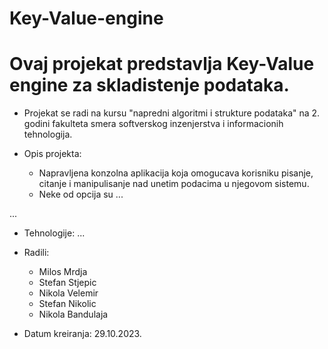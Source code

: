 # Key-Value-engine

# Ovaj projekat predstavlja Key-Value engine za skladistenje podataka.

- Projekat se radi na kursu "napredni algoritmi i strukture podataka" na 2. godini fakulteta smera softverskog inzenjerstva i informacionih tehnologija.

- Opis projekta:
    - Napravljena konzolna aplikacija koja omogucava korisniku pisanje, citanje i manipulisanje nad unetim podacima u njegovom sistemu.
    - Neke od opcija su ...

...

- Tehnologije:
  ...

- Radili:
  - Milos Mrdja
  - Stefan Stjepic
  - Nikola Velemir
  - Stefan Nikolic
  - Nikola Bandulaja

 - Datum kreiranja: 29.10.2023.
